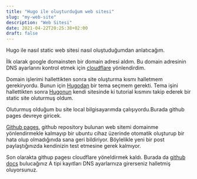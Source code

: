 ```yaml
---
title: "Hugo ile oluşturduğum web sitesi"
slug: "my-web-site"
description: "Web Sitesi"
date: 2021-04-22T20:25:38+02:00
draft: false
---
```

Hugo ile nasıl static web sitesi nasıl oluştuduğumdan anlatıcağım.

İlk olarak google domainsten bir domain adresi aldım. Bu domain adresinin DNS ayarlarını kontrol etmek için [cloudflare](https://www.cloudflare.com/) yönlendirdim.

Domain işlerimi hallettikten sonra site oluşturma kısmı halletmem gerekiryordu. Bunun için [Hugodan](https://themes.gohugo.io/) bir tema seçmem gerekti. Tema işini hallettikten sonra [Hugonun](https://gohugo.io/getting-started/quick-start/) kendi sitesinde ki tutorial kısmını takip ederek bir static site oluturmuş oldum.

Oluturmuş olduğum bu site local bilgisayarımda çalışıyordu.Burada github pages devreye giricek.

[Github pages](https://pages.github.com/), github repository bulunan web sitemi domainme yönlendirmekle kalmayıp bir ubuntu cihaz üzerinde otomatik oluşturup bir hata olup olmadığınıda sana geri bildiriyor. Böylelikle yeni bir post paylaştığınızda kendinizin test etmesine gerek kalmıyor. 

Son olarakta githup pagesı cloudflare yöneldirmek kaldı. Burada da [github docs](https://docs.github.com/en/pages/configuring-a-custom-domain-for-your-github-pages-site/managing-a-custom-domain-for-your-github-pages-site) bulucağınız A tipi kayıtları DNS ayarlarnıza girerseniz halletmiş oluyorsunuz. 



